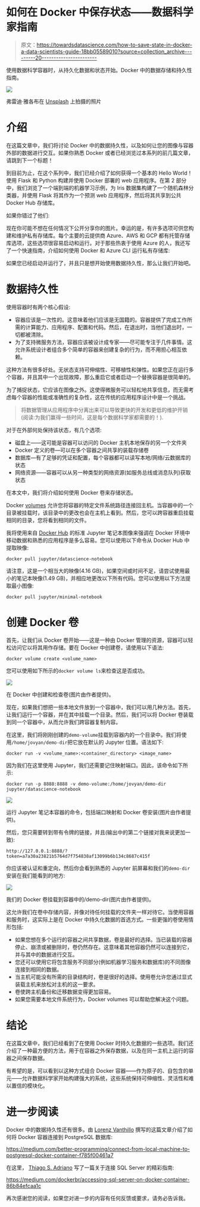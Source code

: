 # 如何在 Docker 中保存状态——数据科学家指南

> 原文：<https://towardsdatascience.com/how-to-save-state-in-docker-a-data-scientists-guide-18bb05589010?source=collection_archive---------20----------------------->

使用数据科学容器时，从持久化数据和状态开始。Docker 中的数据存储和持久性指南。

![](img/f3f3c1e12013f8b3cbaf5a17b2ca2c2f.png)

弗雷迪·雅各布在 [Unsplash](https://unsplash.com?utm_source=medium&utm_medium=referral) 上拍摄的照片

# 介绍

在这篇文章中，我们将讨论 Docker 中的数据持久性，以及如何让您的图像与容器外部的数据进行交互。如果你熟悉 Docker 或者已经浏览过本系列的前几篇文章，请跳到下一个标题！

到目前为止，在这个系列中，我们已经介绍了如何获得一个基本的 Hello World！使用 Flask 和 Python 构建并使用 Docker 部署的 web 应用程序。在第 2 部分中，我们浏览了一个端到端的机器学习示例，为 Iris 数据集构建了一个随机森林分类器，并使用 Flask 将其作为一个预测 web 应用程序，然后将其共享到公共 Docker Hub 存储库。

如果你错过了他们:

</docker-for-data-scientists-part-1-41b0725d4a50>  </docker-for-data-scientists-part-2-7655c02fe975>  

现在你可能不想在任何情况下公开分享你的图片。幸运的是，有许多选项可供您构建和维护私有存储库。每个主要的云提供商 Azure、AWS 和 GCP 都有托管存储库选项，这些选项很容易启动和运行。对于那些热衷于使用 Azure 的人，我还写了一个快速指南，介绍如何使用 Docker 和 Azure CLI 运行私有存储库:

</private-docker-repositories-for-data-science-with-azure-cccb2b37a647>  

如果您已经启动并运行了，并且只是想开始使用数据持久性，那么让我们开始吧。

# 数据持久性

使用容器时有两个核心假设:

*   容器应该是一次性的。这意味着他们应该是无国籍的。容器提供了完成工作所需的计算能力、应用程序、配置和代码。然后，在退出时，当他们退出时，一切都被清除。
*   为了支持微服务方法，容器应该被设计成专家——尽可能专注于几件事情。这允许系统设计者组合多个简单的容器来创建复杂的行为，而不用担心相互依赖。

这种方法有很多好处。无状态支持可伸缩性、可移植性和弹性。如果您正在运行多个容器，并且其中一个出现故障，那么重启它或者启动一个替换容器是很简单的。

为了捕捉状态，它应该在图像之外。这使得微服务可以轻松地共享信息，而无需考虑每个容器的性能或准确性的复杂性，这在传统的应用程序设计中是一个挑战。

> 将数据管理从应用程序中分离出来可以导致更快的开发和更低的维护开销(阅读:为我们赢得一些时间，这是每个数据科学家都需要的！).

对于在外部何处保持该状态，有几个选项:

*   磁盘上——这可能是容器可以访问的 Docker 主机本地保存的另一个文件夹
*   Docker 定义的卷—可以在多个容器之间共享的装载存储卷
*   数据库—有了足够的凭证和配置，每个容器都可以读写本地/网络/云数据库的状态
*   网络资源——容器可以从另一种类型的网络资源(如服务总线或消息队列)获取状态

在本文中，我们将介绍如何使用 Docker 卷来存储状态。

Docker [volumes](https://docs.docker.com/storage/volumes/) 允许您将容器的特定文件系统路径连接回主机。当容器中的一个目录被挂载时，该目录中的更改也会在主机上看到。然后，您可以跨容器重启挂载相同的目录，您将看到相同的文件。

我将使用来自 [Docker Hub](https://hub.docker.com/r/jupyter/datascience-notebook/) 的标准 Jupyter 笔记本图像来强调在 Docker 环境中移动数据和熟悉的应用程序是多么容易。您可以使用以下命令从 Docker Hub 中提取映像:

```
docker pull jupyter/datascience-notebook
```

请注意，这是一个相当大的映像(4.16 GB)，如果空间或时间不足，请尝试使用最小的笔记本映像(1.49 GB)，并相应地更改以下所有代码。您可以使用以下方法提取最小图像:

```
docker pull jupyter/minimal-notebook
```

# 创建 Docker 卷

首先，让我们从 Docker 卷开始——这是一种由 Docker 管理的资源，容器可以轻松访问它以将其用作存储。要在 Docker 中创建卷，请使用以下语法:

```
docker volume create <volume_name> 
```

您可以使用如下所示的`docker volume ls`来检查这是否成功。

![](img/44efdecff34fe8a168353fcd336283d8.png)

在 Docker 中创建和检查卷(图片由作者提供)。

现在，如果我们想把一些本地文件放到一个容器中，我们可以用几种方法。首先，让我们运行一个容器，并在其中挂载一个目录。然后，我们可以将 Docker 卷装载到同一个容器中，从而允许我们跨容器复制内容。

在这里，我们将刚刚创建的`demo-volume`挂载到容器内的一个目录中。我们将使用`/home/jovyan/demo-dir`把它放在默认的 Jupyter 位置。语法如下:

```
docker run -v <volume_name>:<container_directory> <image_name>
```

因为我们在这里使用 Jupyter，我们还需要记住映射端口。因此，该命令如下所示:

```
docker run -p 8888:8888 -v demo-volume:/home/jovyan/demo-dir jupyter/datascience-notebook
```

![](img/dbae3f7463a521b13fd88b4678037f8c.png)

运行 Jupyter 笔记本容器的命令，包括端口映射和 Docker 卷安装(图片由作者提供)。

然后，您只需要转到带有令牌的链接，并且(输出中的第二个链接对我来说更加一致):

```
http://127.0.0.1:8888/?token=a7a30a23821b5764d7f754838af13099b6b134c8687c415f
```

你应该被认证和重定向，然后你会看到熟悉的 Jupyter 前屏幕和我们的`demo-dir`安装在我们能看到的地方:

![](img/6211662e6ffffb73c71b166c806c8d8c.png)

我们的 Docker 卷挂载到容器中的/demo-dir(图片由作者提供)。

这允许我们在卷中存储内容，并像对待任何挂载的文件夹一样对待它。当使用容器和服务时，这实际上是在 Docker 中持久化数据的首选方式。一些更强的卷使用情形包括:

*   如果您想在多个运行的容器之间共享数据，卷是最好的选择。当已装载的容器停止、崩溃或被删除时，卷仍然存在。这意味着其他容器仍然可以连接到它，并与其中的数据进行交互。
*   您还可以使用它将包含服务不同部分(例如机器学习服务和数据库)的不同图像连接到相同的数据。
*   当主机可能没有所需的目录结构时，卷是很好的选择。使用卷允许您通过显式装载主机来放松对主机的这一要求。
*   卷使跨主机备份和迁移数据变得更加容易。
*   如果您需要本地文件系统行为，Docker volumes 可以帮助您解决这个问题。

# 结论

在这篇文章中，我们已经看到了在使用 Docker 时持久化数据的一些选项。我们还介绍了一种最方便的方法，用于在容器之外保存数据，以及在同一主机上运行的容器之间保存数据。

有希望的是，可以看到以这种方式组合 Docker 容器——作为原子的、自包含的单元——允许数据科学家开始构建强大的系统，这些系统保持可伸缩性、灵活性和难以置信的模块化。

# 进一步阅读

Docker 中的数据持久性还有很多。由 [Lorenz Vanthillo](https://medium.com/u/fd5f8bfe0baa?source=post_page-----18bb05589010--------------------------------) 撰写的这篇文章介绍了如何将 Docker 容器连接到 PostgreSQL 数据库:

<https://medium.com/better-programming/connect-from-local-machine-to-postgresql-docker-container-f785f00461a7>  

在这里， [Thiago S. Adriano](https://medium.com/u/bfc537e02cdc?source=post_page-----18bb05589010--------------------------------) 写了一篇关于连接 SQL Server 的精彩指南:

<https://medium.com/dockerbr/accessing-sql-server-on-docker-container-86b84efcaa1c>  

再次感谢您的阅读，如果您对进一步的内容有任何反馈或要求，请务必告诉我。